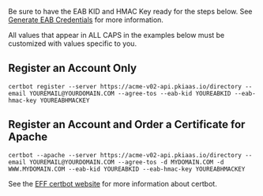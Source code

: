 Be sure to have the EAB KID and HMAC Key ready for the steps below. See [Generate EAB Credentials](../generate-eab-credentials.md) for more information.

All values that appear in ALL CAPS in the examples below must be customized with values specific to you.

## Register an Account Only
```certbot register --server https://acme-v02-api.pkiaas.io/directory --email YOUREMAIL@YOURDOMAIN.COM --agree-tos --eab-kid YOUREABKID --eab-hmac-key YOUREABHMACKEY```

## Register an Account and Order a Certificate for Apache
```certbot --apache --server https://acme-v02-api.pkiaas.io/directory --email YOUREMAIL@YOURDOMAIN.COM --agree-tos -d MYDOMAIN.COM -d WWW.MYDOMAIN.COM --eab-kid YOUREABKID --eab-hmac-key YOUREABHMACKEY```

See the [EFF certbot website](https://certbot.eff.org/instructions) for more information about certbot. 